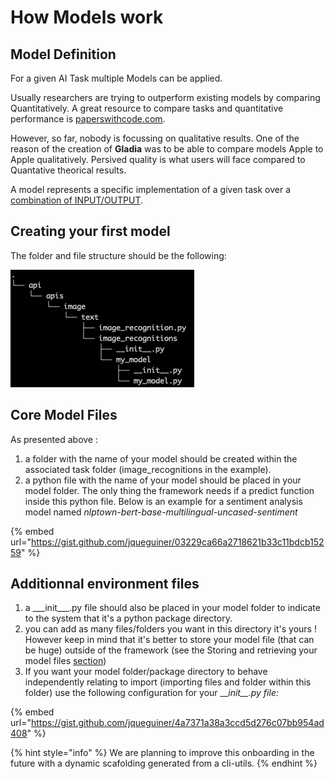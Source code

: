 # How Models work

## Model Definition

For a given AI Task multiple Models can be applied.

Usually researchers are trying to outperform existing models by comparing Quantitatively. A great resource to compare tasks and quantitative performance is [paperswithcode.com](https://paperswithcode.com).

However, so far, nobody is focussing on qualitative results. One of the reason of the creation of **Gladia** was to be able to compare models Apple to Apple qualitatively. Persived quality is what users will face compared to Quantative theorical results.

A model represents a specific implementation of a given task over a [combination of INPUT/OUTPUT](../../aipi-basics/input-ouput-tasks.md).

## Creating your first model

The folder and file structure should be the following:

![Example of the directory structure for a custom model named "my\_model" for an IMAGE to TEXT combination for the image recognition task](<../../.gitbook/assets/Capture d’écran 2021-10-12 à 14.35.54.png>)

## Core Model Files

As presented above :

1. a folder with the name of your model should be created within the associated task folder (image\_recognitions in the example).
2. a python file with the name of your model should be placed in your model folder. The only thing the framework needs if a predict function inside this python file. Below is an example for a sentiment analysis model named _nlptown-bert-base-multilingual-uncased-sentiment_

{% embed url="https://gist.github.com/jqueguiner/03229ca66a2718621b33c11bdcb15259" %}

## Additionnal environment files

1. a \_\_\_init\_\_\_.py file should also be placed in your model folder to indicate to the system that it's a python package directory.
2. you can add as many files/folders you want in this directory it's yours ! However keep in mind that it's better to store your model file (that can be huge) outside of the framework (see the Storing and retrieving your model files [section](storing-and-retrieving-your-model-files.md))
3. If you want your model folder/package directory to behave independently relating to import (importing files and folder within this folder) use the following configuration for your \_\__init\_\_.py file:_

{% embed url="https://gist.github.com/jqueguiner/4a7371a38a3ccd5d276c07bb954ad408" %}

{% hint style="info" %}
We are planning to improve this onboarding in the future with a dynamic scafolding generated from a cli-utils.
{% endhint %}

##
